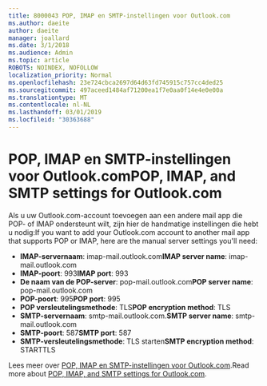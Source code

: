```yaml
---
title: 8000043 POP, IMAP en SMTP-instellingen voor Outlook.com
ms.author: daeite
author: daeite
manager: joallard
ms.date: 3/1/2018
ms.audience: Admin
ms.topic: article
ROBOTS: NOINDEX, NOFOLLOW
localization_priority: Normal
ms.openlocfilehash: 23e724cbca2697d64d63fd745915c757cc4ded25
ms.sourcegitcommit: 497aceed1484af71200ea1f7e0aa0f14e4e0e00a
ms.translationtype: MT
ms.contentlocale: nl-NL
ms.lasthandoff: 03/01/2019
ms.locfileid: "30363688"
---
```

# <a name="pop-imap-and-smtp-settings-for-outlookcom"></a><span data-ttu-id="c9ada-102">POP, IMAP en SMTP-instellingen voor Outlook.com</span><span class="sxs-lookup"><span data-stu-id="c9ada-102">POP, IMAP, and SMTP settings for Outlook.com</span></span>

<span data-ttu-id="c9ada-103">Als u uw Outlook.com-account toevoegen aan een andere mail app die POP- of IMAP ondersteunt wilt, zijn hier de handmatige instellingen die hebt u nodig:</span><span class="sxs-lookup"><span data-stu-id="c9ada-103">If you want to add your Outlook.com account to another mail app that supports POP or IMAP, here are the manual server settings you'll need:</span></span>

- <span data-ttu-id="c9ada-104">**IMAP-servernaam**: imap-mail.outlook.com</span><span class="sxs-lookup"><span data-stu-id="c9ada-104">**IMAP server name**: imap-mail.outlook.com</span></span>
- <span data-ttu-id="c9ada-105">**IMAP-poort**: 993</span><span class="sxs-lookup"><span data-stu-id="c9ada-105">**IMAP port**: 993</span></span>
- <span data-ttu-id="c9ada-106">**De naam van de POP-server**: pop-mail.outlook.com</span><span class="sxs-lookup"><span data-stu-id="c9ada-106">**POP server name**: pop-mail.outlook.com</span></span>
- <span data-ttu-id="c9ada-107">**POP-poort**: 995</span><span class="sxs-lookup"><span data-stu-id="c9ada-107">**POP port**: 995</span></span>
- <span data-ttu-id="c9ada-108">**POP versleutelingsmethode**: TLS</span><span class="sxs-lookup"><span data-stu-id="c9ada-108">**POP encryption method**: TLS</span></span>
- <span data-ttu-id="c9ada-109">**SMTP-servernaam**: smtp-mail.outlook.com.</span><span class="sxs-lookup"><span data-stu-id="c9ada-109">**SMTP server name**: smtp-mail.outlook.com</span></span>
- <span data-ttu-id="c9ada-110">**SMTP-poort**: 587</span><span class="sxs-lookup"><span data-stu-id="c9ada-110">**SMTP port**: 587</span></span>
- <span data-ttu-id="c9ada-111">**SMTP-versleutelingsmethode**: TLS starten</span><span class="sxs-lookup"><span data-stu-id="c9ada-111">**SMTP encryption method**: STARTTLS</span></span>

<span data-ttu-id="c9ada-112">Lees meer over [POP, IMAP en SMTP-instellingen voor Outlook.com](https://go.microsoft.com/fwlink/p/?linkid=2001402&clcid=0x409).</span><span class="sxs-lookup"><span data-stu-id="c9ada-112">Read more about [POP, IMAP, and SMTP settings for Outlook.com](https://go.microsoft.com/fwlink/p/?linkid=2001402&clcid=0x409).</span></span>